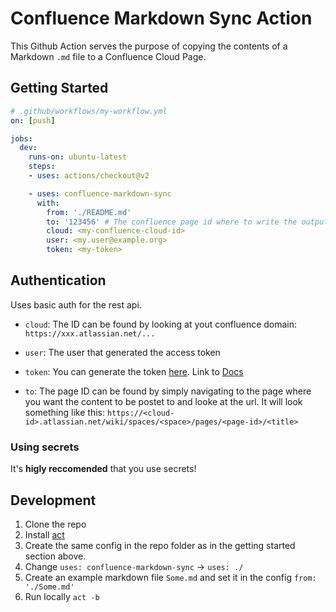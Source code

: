 # Confluence Markdown Sync Action

This Github Action serves the purpose of copying the contents of a Markdown `.md` file to a Confluence Cloud Page.

## Getting Started

```yml
# .github/workflows/my-workflow.yml
on: [push]

jobs:
  dev:
    runs-on: ubuntu-latest
    steps:
    - uses: actions/checkout@v2

    - uses: confluence-markdown-sync
      with:
        from: './README.md'
        to: '123456' # The confluence page id where to write the output
        cloud: <my-confluence-cloud-id>
        user: <my.user@example.org>
        token: <my-token>

```

## Authentication

Uses basic auth for the rest api.

- `cloud`: The ID can be found by looking at yout confluence domain: `https://xxx.atlassian.net/...`
- `user`: The user that generated the access token
- `token`: You can generate the token [here](https://id.atlassian.com/manage-profile/security/api-tokens). Link to [Docs](https://confluence.atlassian.com/cloud/api-tokens-938839638.html)

- `to`: The page ID can be found by simply navigating to the page where you want the content to be postet to and looke at the url. It will look something like this: `https://<cloud-id>.atlassian.net/wiki/spaces/<space>/pages/<page-id>/<title>`

### Using secrets

It's **higly reccomended** that you use secrets!


## Development

1. Clone the repo
2. Install [act](https://github.com/nektos/act)
3. Create the same config in the repo folder as in the getting started section above.
4. Change `uses: confluence-markdown-sync` -> `uses: ./`
5. Create an example markdown file `Some.md` and set it in the config `from: './Some.md'`
6. Run locally `act -b`
